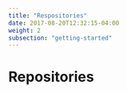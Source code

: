 ```yaml
---
title: "Respositories"
date: 2017-08-20T12:32:15-04:00
weight: 2
subsection: "getting-started"
---
```


# Repositories

